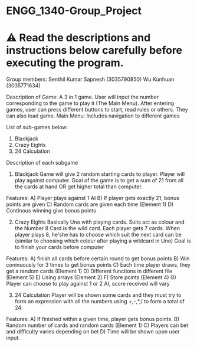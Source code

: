 #   ENGG_1340-Group_Project
#   ⚠️ Read the descriptions and instructions below carefully before executing the program. 


Group members:
Senthil Kumar Sapnesh   (3035790850)
Wu Kunhuan              (3035771634)

Description of Game:
A 3 in 1 game. User will input the number corresponding to the game to play it (The Main Menu). After entering games, user can press different buttons to start, read rules or others. They can also load game.
Main Menu:
Includes navigation to different games

 List of sub-games below:
1) Blackjack
2) Crazy Eights
3) 24 Calculation

Description of each subgame
1) Blackjack
Game will give 2 random starting cards to player. Player will play against computer.
Goal of the game is to get a sum of 21 from all the cards at hand OR get higher total than computer.

Features:
A) Player plays against 1 AI
B) If player gets exactly 21, bonus points are given
C) Random cards are given each time (Element 1)
D) Continous winning give bonus points




2) Crazy Eights
Basically Uno with playing cards. Suits act as colour and the Number 8 Card is the wild card.
Each player gets 7 cards. When player plays 8, he'she has to choose which suit the next card can be (similar to choosing which colour after playing a wildcard in Uno)
Goal is to finish your cards before computer

Features:
A) finish all cards before certain round to get bonus points
B) Win coninuously for 3 times to get bonus points
C) Each time player draws, they get a random cards (Element 1)
D) Different functions in different file (Element 5)
E) Using arrays (Element 2)
F) Store points (Element 4)
G) Player can choose to play against 1 or 2 AI, score received will vary



3) 24 Calculation
Player will be shown some cards and they must try to form an expression with all the numbers using +,-,*,/ to form a total of 24.

Features:
A) If finished within a given time, player gets bonus points.
B) Random number of cards and random cards (Element 1)
C) Players can bet and difficulty varies depending on bet
D) Time will be shown upon user input.
